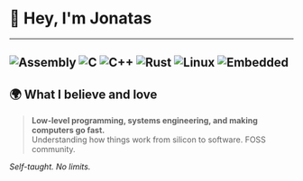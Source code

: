 # 👋 Hey, I'm Jonatas
---
![Assembly](https://img.shields.io/badge/Assembly-525252?style=for-the-badge&logo=assemblyscript&logoColor=white)
![C](https://img.shields.io/badge/C-00599C?style=for-the-badge&logo=c&logoColor=white)
![C++](https://img.shields.io/badge/C++-00599C?style=for-the-badge&logo=cplusplus&logoColor=white)
![Rust](https://img.shields.io/badge/Rust-000000?style=for-the-badge&logo=rust&logoColor=white)
![Linux](https://img.shields.io/badge/Linux-FCC624?style=for-the-badge&logo=linux&logoColor=black)
![Embedded](https://img.shields.io/badge/Embedded-FF6B35?style=for-the-badge&logo=arduino&logoColor=white)
---
## 🌍 What I believe and love
> **Low-level programming, systems engineering, and making computers go fast.**  
> Understanding how things work from silicon to software.
> FOSS community.

*Self-taught. No limits.*
